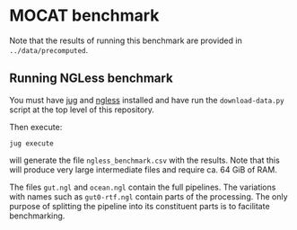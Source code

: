 # MOCAT benchmark

Note that the results of running this benchmark are provided in
`../data/precomputed`.

## Running NGLess benchmark

You must have [jug](http://jug.rtfd.io) and [ngless](http://ngless.embl.de)
installed and have run the `download-data.py` script at the top level of this
repository.

Then execute:

    jug execute

will generate the file `ngless_benchmark.csv` with the results. Note that this
will produce very large intermediate files and require ca. 64 GiB of RAM.

The files `gut.ngl` and `ocean.ngl` contain the full pipelines. The variations
with names such as `gut0-rtf.ngl` contain parts of the processing. The only
purpose of splitting the pipeline into its constituent parts is to facilitate
benchmarking.



